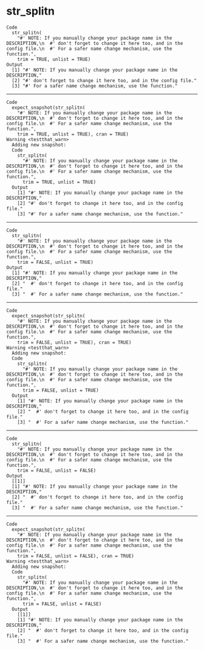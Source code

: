 # str_splitn

    Code
      str_splitn(
        "#' NOTE: If you manually change your package name in the DESCRIPTION,\n  #' don't forget to change it here too, and in the config file.\n  #' For a safer name change mechanism, use the function.",
        trim = TRUE, unlist = TRUE)
    Output
      [1] "#' NOTE: If you manually change your package name in the DESCRIPTION,"
      [2] "#' don't forget to change it here too, and in the config file."       
      [3] "#' For a safer name change mechanism, use the function."              

---

    Code
      expect_snapshot(str_splitn(
        "#' NOTE: If you manually change your package name in the DESCRIPTION,\n  #' don't forget to change it here too, and in the config file.\n  #' For a safer name change mechanism, use the function.",
        trim = TRUE, unlist = TRUE), cran = TRUE)
    Warning <testthat_warn>
      Adding new snapshot:
      Code
        str_splitn(
          "#' NOTE: If you manually change your package name in the DESCRIPTION,\n  #' don't forget to change it here too, and in the config file.\n  #' For a safer name change mechanism, use the function.",
          trim = TRUE, unlist = TRUE)
      Output
        [1] "#' NOTE: If you manually change your package name in the DESCRIPTION,"
        [2] "#' don't forget to change it here too, and in the config file."       
        [3] "#' For a safer name change mechanism, use the function."              

---

    Code
      str_splitn(
        "#' NOTE: If you manually change your package name in the DESCRIPTION,\n  #' don't forget to change it here too, and in the config file.\n  #' For a safer name change mechanism, use the function.",
        trim = FALSE, unlist = TRUE)
    Output
      [1] "#' NOTE: If you manually change your package name in the DESCRIPTION,"
      [2] "  #' don't forget to change it here too, and in the config file."     
      [3] "  #' For a safer name change mechanism, use the function."            

---

    Code
      expect_snapshot(str_splitn(
        "#' NOTE: If you manually change your package name in the DESCRIPTION,\n  #' don't forget to change it here too, and in the config file.\n  #' For a safer name change mechanism, use the function.",
        trim = FALSE, unlist = TRUE), cran = TRUE)
    Warning <testthat_warn>
      Adding new snapshot:
      Code
        str_splitn(
          "#' NOTE: If you manually change your package name in the DESCRIPTION,\n  #' don't forget to change it here too, and in the config file.\n  #' For a safer name change mechanism, use the function.",
          trim = FALSE, unlist = TRUE)
      Output
        [1] "#' NOTE: If you manually change your package name in the DESCRIPTION,"
        [2] "  #' don't forget to change it here too, and in the config file."     
        [3] "  #' For a safer name change mechanism, use the function."            

---

    Code
      str_splitn(
        "#' NOTE: If you manually change your package name in the DESCRIPTION,\n  #' don't forget to change it here too, and in the config file.\n  #' For a safer name change mechanism, use the function.",
        trim = FALSE, unlist = FALSE)
    Output
      [[1]]
      [1] "#' NOTE: If you manually change your package name in the DESCRIPTION,"
      [2] "  #' don't forget to change it here too, and in the config file."     
      [3] "  #' For a safer name change mechanism, use the function."            
      

---

    Code
      expect_snapshot(str_splitn(
        "#' NOTE: If you manually change your package name in the DESCRIPTION,\n  #' don't forget to change it here too, and in the config file.\n  #' For a safer name change mechanism, use the function.",
        trim = FALSE, unlist = FALSE), cran = TRUE)
    Warning <testthat_warn>
      Adding new snapshot:
      Code
        str_splitn(
          "#' NOTE: If you manually change your package name in the DESCRIPTION,\n  #' don't forget to change it here too, and in the config file.\n  #' For a safer name change mechanism, use the function.",
          trim = FALSE, unlist = FALSE)
      Output
        [[1]]
        [1] "#' NOTE: If you manually change your package name in the DESCRIPTION,"
        [2] "  #' don't forget to change it here too, and in the config file."     
        [3] "  #' For a safer name change mechanism, use the function."            
        

